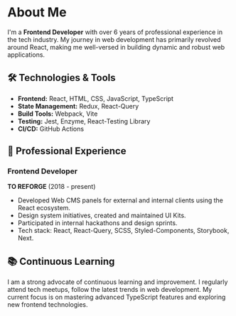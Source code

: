 # About Me

I'm a **Frontend Developer** with over 6 years of professional experience in the tech industry. My journey in web development has primarily revolved around React, making me well-versed in building dynamic and robust web applications.

## 🛠️ Technologies & Tools

- **Frontend:** React, HTML, CSS, JavaScript, TypeScript
- **State Management:** Redux, React-Query
- **Build Tools:** Webpack, Vite
- **Testing:** Jest, Enzyme, React-Testing Library
- **CI/CD:** GitHub Actions

## 🚀 Professional Experience

### Frontend Developer
**TO REFORGE** (2018 - present)
- Developed Web CMS panels for external and internal clients using the React ecosystem.
- Design system initiatives, created and maintained UI Kits.
- Participated in internal hackathons and design sprints.
- Tech stack: React, React-Query, SCSS, Styled-Components, Storybook, Next.

## 📚 Continuous Learning
I am a strong advocate of continuous learning and improvement. I regularly attend tech meetups, follow the latest trends in web development. My current focus is on mastering advanced TypeScript features and exploring new frontend technologies.
